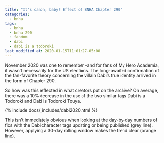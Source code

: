 ```yaml
---
title: "It's canon, baby! Effect of BNHA Chapter 290"
categories:
  - bnha
tags:
  - bnha
  - bnha 290
  - fandom
  - dabi
  - dabi is a todoroki
last_modified_at: 2020-01-15T11:01:27-05:00
---
```


November 2020 was one to remember -and for fans of My Hero Academia, it wasn’t necessarily for the US elections. The long-awaited confirmation of the fan-favorite theory concerning the villain Dabi’s true identity arrived in the form of Chapter 290. 

So how was this reflected in what creators put on the archive? On average, there was a 10% decrease in the use of the two similar tags Dabi is a Todoroki and Dabi is Todoroki Touya.

{% include docs/_includes/dabi2020.html %}

This isn’t immediately obvious when looking at the day-by-day numbers of fics with the Dabi character tags updating or being published (grey line). However, applying a 30-day rolling window makes the trend clear (orange line). 
